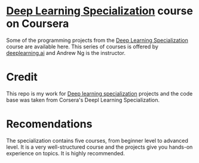 # [Deep Learning Specialization](https://www.coursera.org/specializations/deep-learning) course on Coursera
Some of the programming projects from the [Deep Learning Specialization](https://www.coursera.org/specializations/deep-learning) course are available here. This series of courses is offered by [deeplearning.ai](https://www.deeplearning.ai/) and Andrew Ng is the instructor.  

# Credit
This repo is my work for [Deep learning specialization](https://www.coursera.org/specializations/deep-learning) projects and the code base was taken from Corsera's Deepl Learning Specialization.

# Recomendations
The specialization contains five courses, from beginner level to advanced level. It is a very well-structured course and the projects give you hands-on experience on topics. It is highly recommended.
